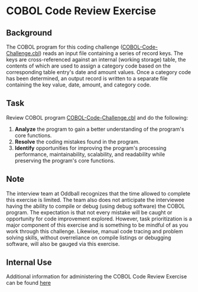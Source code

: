 # COBOL Code Review Exercise

## Background
The COBOL program for this coding challenge ([COBOL-Code-Challenge.cbl](COBOL-Code-Challenge.cbl)) reads an input file containing a series of record keys. The keys are cross-referenced against an internal (working storage) table, the contents of which are used to assign a category code based on the corresponding table entry's date and amount values. Once a category code has been determined, an output record is written to a separate file containing the key value, date, amount, and category code.

## Task
Review COBOL program [COBOL-Code-Challenge.cbl](COBOL-Code-Challenge.cbl) and do the following:

1. **Analyze** the program to gain a better understanding of the program's core functions.
2. **Resolve** the coding mistakes found in the program.
3. **Identify** opportunities for improving the program's processing performance, maintainability, scalability, and readability while preserving the program's core functions.

## Note
The interview team at Oddball recognizes that the time allowed to complete this exercise is limited. The team also does not anticipate the interviewee having the ability to compile or debug (using debug software) the COBOL program. The expectation is that not every mistake will be caught or opportunity for code improvement explored. However, task prioritization is a major component of this exercise and is something to be mindful of as you work through this challenge. Likewise, manual code tracing and problem solving skills, without overreliance on compile listings or debugging software, will also be gauged via this exercise.

## Internal Use
Additional information for administering the COBOL Code Review Exercise can be found [here](https://drive.google.com/drive/folders/1AI2RkhhZHTCkKirO30i60VgFZQ0u3CPw)